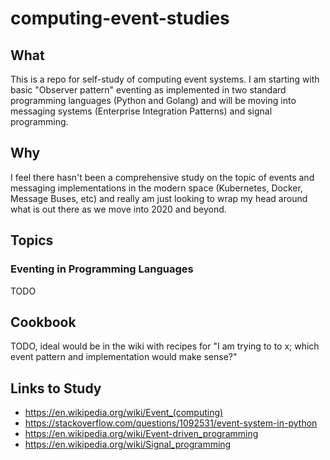 # computing-event-studies

## What

This is a repo for self-study of computing event systems. I am starting with basic "Observer pattern" eventing as implemented in two standard programming languages (Python and Golang) and will be moving into messaging systems (Enterprise Integration Patterns) and signal programming.

## Why

I feel there hasn't been a comprehensive study on the topic of events and messaging implementations in the modern space (Kubernetes, Docker, Message Buses, etc) and really am just looking to wrap my head around what is out there as we move into 2020 and beyond.

## Topics

### Eventing in Programming Languages

TODO

## Cookbook

TODO, ideal would be in the wiki with recipes for "I am trying to to x; which event pattern and implementation would make sense?"

## Links to Study

* https://en.wikipedia.org/wiki/Event_(computing)
* https://stackoverflow.com/questions/1092531/event-system-in-python
* https://en.wikipedia.org/wiki/Event-driven_programming
* https://en.wikipedia.org/wiki/Signal_programming

